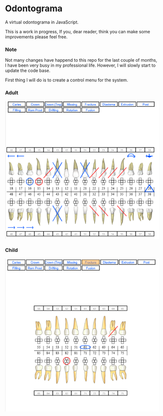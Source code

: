 # Odontograma
A virtual odontograma in JavaScript.


This is a work in progress, If you, dear reader, think you can make some improvements please feel free.


### Note
Not many changes have happend to this repo for the last couple of months, I have been very busy in my professional life. However, I will slowly start to update the code base. 

First thing I will do is to create a control menu for the system.

### Adult
![odontograma](docs/preview_adult.png)



### Child
![odontograma](docs/preview_child.png)